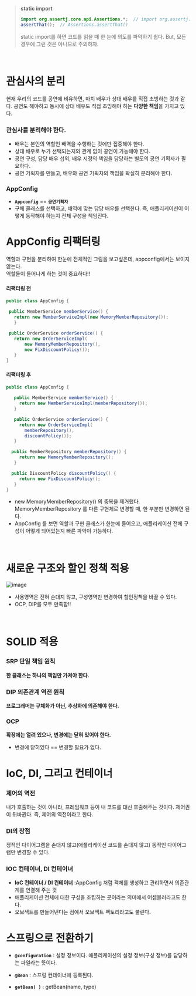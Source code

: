 > **static import**
> ``` java
> import org.assertj.core.api.Assertions.*;  // import org.assertj.core.api.Assertions;
> assertThat();  // Assertions.assertThat()
> ```
> static import를 하면 코드를 읽을 때 한 눈에 의도를 파악하기 쉽다. But, 모든 경우에 그런 것은 아니므로 주의하자.

<br>

# 관심사의 분리
현재 우리의 코드를 공연에 비유하면, 마치 배우가 상대 배우를 직접 초빙하는 것과 같다. 공연도 해야하고 동시에 상대 배우도
직접 초빙해야 하는 **다양한 책임**을 가지고 있다.

### 관심사를 분리해야 한다.
- 배우는 본인의 역할인 배역을 수행하는 것에만 집중해야 한다.
- 상대 배우로 누가 선택되는지와 관계 없이 공연이 가능해야 한다.
- 공연 구성, 담당 배우 섭외, 배우 지정의 책임을 담당하는 별도의 공연 기획자가 필요하다.
- 공연 기획자를 만들고, 배우와 공연 기획자의 책임을 확실히 분리해야 한다.

### AppConfig
- **`Appconfig`** == **`공연기획자`**
- 구체 클래스를 선택하고, 배역에 맞는 담당 배우를 선택한다. 즉, 애플리케이션이 어떻게 동작해야 하는지 전체 구성을 책임진다.

  
# AppConfig 리팩터링 
역할과 구현을 분리하여 한눈에 전체적인 그림을 보고싶은데, appconfig에서는 보이지 않는다. <br>
역할들이 들어나게 하는 것이 중요하다!!

#### 리팩터링 전
```java
public class AppConfig {

 public MemberService memberService() {
   return new MemberServiceImpl(new MemoryMemberRepository());
   }

 public OrderService orderService() {
   return new OrderServiceImpl(
       new MemoryMemberRepository(),
       new FixDiscountPolicy());
   }
}
```

#### 리팩터링 후
```java
public class AppConfig {

   public MemberService memberService() {
     return new MemberServiceImpl(memberRepository());
   }

   public OrderService orderService() {
     return new OrderServiceImpl(
       memberRepository(),
       discountPolicy());
   }

  public MemberRepository memberRepository() {
     return new MemoryMemberRepository();
   }

  public DiscountPolicy discountPolicy() {
     return new FixDiscountPolicy();
   }
}
```
- new MemoryMemberRepository() 의 중복을 제거했다. MemoryMemberRepository 를
다른 구현체로 변경할 때, 한 부분만 변경하면 된다.
- AppConfig 를 보면 역할과 구현 클래스가 한눈에 들어오고, 애플리케이션 전체 구성이 어떻게 되어있는지 빠른 파악이 가능하다.
  
<br>

# 새로운 구조와 할인 정책 적용
![image](https://github.com/SpringSync/Spring-Basic/assets/88030238/299f646d-20f8-4348-8af9-66d978fd2171)
- 사용영역은 전혀 손대지 않고, 구성영역만 변경하여 할인정책을 바꿀 수 있다.
- OCP, DIP를 모두 만족함!!

<br>

# SOLID 적용
### SRP 단일 책임 원칙
**한 클래스는 하나의 책임만 가져야 한다.**

### DIP 의존관계 역전 원칙
**프로그래머는 구체화가 아닌, 추상화에 의존해야 한다.**


### OCP
**확장에는 열려 있으나, 변경에는 닫혀 있어야 한다.**
- 변경에 닫혀있다 == 변경할 필요가 없다.

# IoC, DI, 그리고 컨테이너
### 제어의 역전
내가 호출하는 것이 아니라, 프레임워크 등이 내 코드를 대신 호출해주는 것이다. 
제어권이 뒤바뀐다. 즉, 제어의 역전이라고 한다.

### DI의 장점
정적인 다이어그램을 손대지 않고(애플리케이션 코드를 손대지 않고) 동적인 다이어그램만 변경할 수 있다.

### IOC 컨테이너, DI 컨테이너
- **IoC 컨테이너 / DI 컨테이너** :AppConfig 처럼 객체를 생성하고 관리하면서 의존관계를 연결해 주는 것
- 애플리케이션 전체에 대한 구성을 조립하는 곳이라는 의미에서 어셈블러라고도 한다.
- 오브젝트를 만들어낸다는 점에서 오브젝트 팩토리라고도 불린다.

# 스프링으로 전환하기
- **`@configuration`** : 설정 정보이다. 애플리케이션의 설정 정보(구성 정보)를 담당하는 파일라는 뜻이다.

- **`@Bean`** : 스프링 컨테이너에 등록된다.
- **`getBean( )`** : getBean(name, type)

